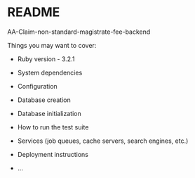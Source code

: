 # README

AA-Claim-non-standard-magistrate-fee-backend

Things you may want to cover:

* Ruby version - 3.2.1

* System dependencies

* Configuration

* Database creation

* Database initialization

* How to run the test suite

* Services (job queues, cache servers, search engines, etc.)

* Deployment instructions

* ...
